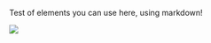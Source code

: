 Test of elements you can use here, using markdown!

![](https://rootear.com/files/2015/09/portada1.jpg)
